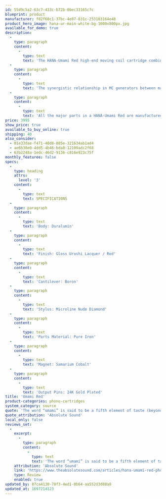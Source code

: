 ```yaml
---
id: 55d9c5a2-63c7-433c-b72b-0bec33165c7c
blueprint: product
manufacturer: f02f60c1-37bc-4e07-831c-253183164e48
product_hero_image: hana-ur-main-white-bg-1000x800px.jpg
available_for_demo: true
description:
  -
    type: paragraph
    content:
      -
        type: text
        text: 'The HANA-Umami Red high-end moving coil cartridge combines brilliant materials and classic Japanese techniques with modern audio engineering. Ebony wood, rare-earth magnets, precision-cut diamond, high-purity copper wires, Urushi lacquering, and CNC machined Duralumin synergize under the vision of Hana designer Okada-san.'
  -
    type: paragraph
    content:
      -
        type: text
        text: 'The synergistic relationship in MC generators between magnet, armature, and coil windings is a critical aspect of outstanding cartridge design; and like a signature dish at a Michelin 3-star restaurant, every element and detail working in concert results in a memorable and emotional experience.'
  -
    type: paragraph
    content:
      -
        type: text
        text: 'All the major parts in a HANA-Umami Red are manufactured in house by Excel Sound with its rich history spanning over 50 years. Excel’s highly trained craftsmen skillfully hand assemble the HANA-Umami Red ensuring an intensely musical experience furthering the HANA “Brilliant and Gorgeous” sound quality.'
price: 3995
show_price: true
available_to_buy_online: true
shipping: 40
also_consider:
  - 01e33dae-f471-48d8-885e-321634ab1ad4
  - ae6b30e0-4dd5-4b46-bda8-12109adc2f68
  - 63b2248a-1edc-46d2-9136-c816e923c75f
monthly_featuree: false
specs:
  -
    type: heading
    attrs:
      level: '3'
    content:
      -
        type: text
        text: SPECIFICATIONS
  -
    type: paragraph
    content:
      -
        type: text
        text: 'Body: Duralumin'
  -
    type: paragraph
    content:
      -
        type: text
        text: 'Finish: Gloss Urushi Lacquer / Red'
  -
    type: paragraph
    content:
      -
        type: text
        text: 'Cantilever: Boron'
  -
    type: paragraph
    content:
      -
        type: text
        text: 'Stylus: Microline Nude Diamond'
  -
    type: paragraph
    content:
      -
        type: text
        text: 'Parts Material: Pure Iron'
  -
    type: paragraph
    content:
      -
        type: text
        text: 'Magnet: Samarium Cobalt'
  -
    type: paragraph
    content:
      -
        type: text
        text: 'Output Pins: 24K Gold Plated'
title: 'Umami Red'
product-categories: phono-cartridges
system_category: source
quote: 'The word “umami” is said to be a fifth element of taste (beyond sweet, sour, salty, and bitter) that results from a perfect combination of the right ingredients—a form of savory deliciousness. The Umami Red is deliciously enjoyable. Color me impressed.'
quote_attribution: 'Absolute Sound'
local_only: false
reviews_set:
  -
    excerpt:
      -
        type: paragraph
        content:
          -
            type: text
            text: 'The word “umami” is said to be a fifth element of taste (beyond sweet, sour, salty, and bitter) that results from a perfect combination of the right ingredients—a form of savory deliciousness. The Umami Red is deliciously enjoyable. Color me impressed.'
    attribution: 'Absolute Sound'
    link: 'https://www.theabsolutesound.com/articles/hana-umami-red-phono-cartridge/'
    type: Review
    enabled: true
updated_by: 87ca4130-78f3-4ed1-8b64-aa552d3d08a8
updated_at: 1697214123
---
```

